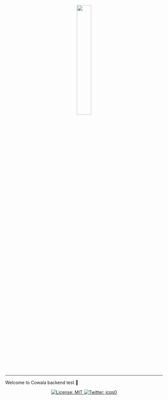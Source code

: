 ﻿<div align="center">
  <img src="https://i.imgur.com/i0XewhV.png" style="width: 30%;">
</div>

---

<div aligh="center">Welcome to Cowala backend test 🐨</div>
<p align="center">
  <a href="https://github.com/kefranabg/readme-md-generator/blob/master/LICENSE">
    <img alt="License: MIT" src="https://img.shields.io/badge/license-MIT-green.svg" target="_blank" />
  </a>
  <a href="https://twitter.com/jcqs0">
    <img alt="Twitter: jcqs0" src="https://img.shields.io/twitter/follow/jcqs0.svg?style=social" target="_blank" />
  </a>
</p>
